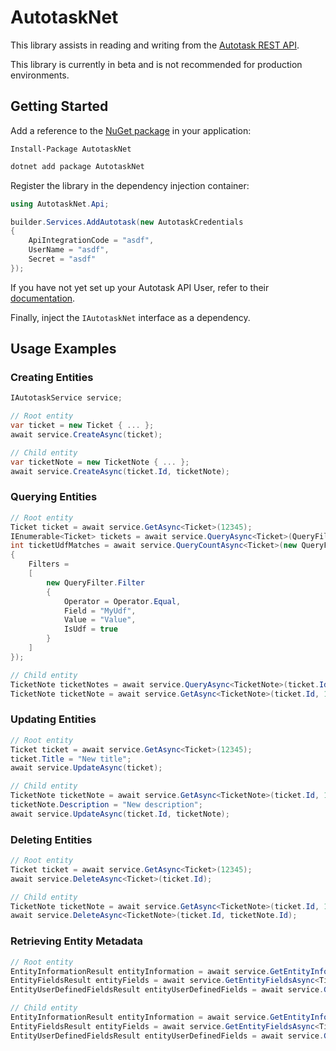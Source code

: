 # AutotaskNet

This library assists in reading and writing from the [Autotask REST API](https://autotask.net/help/developerhelp/Content/APIs/REST/REST_API_Home.htm).

This library is currently in beta and is not recommended for production environments.

## Getting Started

Add a reference to the [NuGet package](https://www.nuget.org/packages/AutotaskNet) in your application:
```pwsh
Install-Package AutotaskNet
```

```bash
dotnet add package AutotaskNet
```

Register the library in the dependency injection container:

```c#
using AutotaskNet.Api;

builder.Services.AddAutotask(new AutotaskCredentials
{
    ApiIntegrationCode = "asdf",
    UserName = "asdf",
    Secret = "asdf"
});
```

If you have not yet set up your Autotask API User, refer to their [documentation](https://autotask.net/help/DeveloperHelp/Content/APIs/REST/General_Topics/REST_Security_Auth.htm).

Finally, inject the `IAutotaskNet` interface as a dependency.

## Usage Examples

### Creating Entities

```c#
IAutotaskService service;

// Root entity
var ticket = new Ticket { ... };
await service.CreateAsync(ticket);

// Child entity
var ticketNote = new TicketNote { ... };
await service.CreateAsync(ticket.Id, ticketNote);
```

### Querying Entities

```c#
// Root entity
Ticket ticket = await service.GetAsync<Ticket>(12345);
IEnumerable<Ticket> tickets = await service.QueryAsync<Ticket>(QueryFilter.All, 5); // 5 pages of 500 entities
int ticketUdfMatches = await service.QueryCountAsync<Ticket>(new QueryFilter
{
    Filters =
    [
        new QueryFilter.Filter
        {
            Operator = Operator.Equal,
            Field = "MyUdf",
            Value = "Value",
            IsUdf = true
        }
    ]
});

// Child entity
TicketNote ticketNotes = await service.QueryAsync<TicketNote>(ticket.Id);
TicketNote ticketNote = await service.GetAsync<TicketNote>(ticket.Id, 12345);
```

### Updating Entities

```c#
// Root entity
Ticket ticket = await service.GetAsync<Ticket>(12345);
ticket.Title = "New title";
await service.UpdateAsync(ticket);

// Child entity
TicketNote ticketNote = await service.GetAsync<TicketNote>(ticket.Id, 12435);
ticketNote.Description = "New description";
await service.UpdateAsync(ticket.Id, ticketNote);
```

### Deleting Entities

```c#
// Root entity
Ticket ticket = await service.GetAsync<Ticket>(12345);
await service.DeleteAsync<Ticket>(ticket.Id);

// Child entity
TicketNote ticketNote = await service.GetAsync<TicketNote>(ticket.Id, 12435);
await service.DeleteAsync<TicketNote>(ticket.Id, ticketNote.Id);
```

### Retrieving Entity Metadata

```c#
// Root entity
EntityInformationResult entityInformation = await service.GetEntityInformationAsync<Ticket>();
EntityFieldsResult entityFields = await service.GetEntityFieldsAsync<Ticket>();
EntityUserDefinedFieldsResult entityUserDefinedFields = await service.GetEntityUserDefinedFieldsAsync<Ticket>();

// Child entity
EntityInformationResult entityInformation = await service.GetEntityInformationAsync<TicketNote>(ticket.Id);
EntityFieldsResult entityFields = await service.GetEntityFieldsAsync<TicketNote>(ticket.Id);
EntityUserDefinedFieldsResult entityUserDefinedFields = await service.GetEntityUserDefinedFieldsAsync<TicketNote>(ticket.Id);
```
